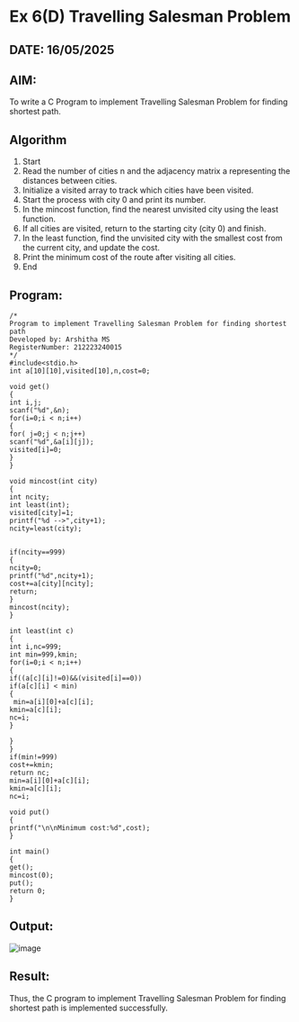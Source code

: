 # Ex 6(D) Travelling Salesman Problem
## DATE: 16/05/2025
## AIM:
To write a C Program to implement Travelling Salesman Problem for finding shortest path.
## Algorithm
1. Start 
2. Read the number of cities n and the adjacency matrix a representing the distances between 
cities. 
3. Initialize a visited array to track which cities have been visited. 
4. Start the process with city 0 and print its number. 
5. In the mincost function, find the nearest unvisited city using the least function. 
6. If all cities are visited, return to the starting city (city 0) and finish. 
7. In the least function, find the unvisited city with the smallest cost from the current city, and 
update the cost. 
8. Print the minimum cost of the route after visiting all cities. 
9. End

## Program:
```
/*
Program to implement Travelling Salesman Problem for finding shortest path
Developed by: Arshitha MS
RegisterNumber: 212223240015
*/
#include<stdio.h> 
int a[10][10],visited[10],n,cost=0; 
 
void get() 
{ 
int i,j; 
scanf("%d",&n); 
for(i=0;i < n;i++) 
{ 
for( j=0;j < n;j++) 
scanf("%d",&a[i][j]); 
visited[i]=0; 
} 
} 
 
void mincost(int city) 
{ 
int ncity; 
int least(int); 
visited[city]=1; 
printf("%d -->",city+1); 
ncity=least(city); 
  
  
if(ncity==999) 
{ 
ncity=0; 
printf("%d",ncity+1); 
cost+=a[city][ncity]; 
return; 
} 
mincost(ncity); 
} 
 
int least(int c) 
{ 
int i,nc=999; 
int min=999,kmin; 
for(i=0;i < n;i++) 
{ 
if((a[c][i]!=0)&&(visited[i]==0)) 
if(a[c][i] < min) 
{ 
 min=a[i][0]+a[c][i]; 
kmin=a[c][i]; 
nc=i;
}
 
} 
} 
if(min!=999) 
cost+=kmin; 
return nc; 
min=a[i][0]+a[c][i]; 
kmin=a[c][i]; 
nc=i; 
 
void put() 
{ 
printf("\n\nMinimum cost:%d",cost); 
} 
 
int main() 
{ 
get(); 
mincost(0); 
put(); 
return 0; 
} 

```

## Output:
![image](https://github.com/user-attachments/assets/c2283cdd-fd1e-4632-b89d-c6dcbeea5bb2)



## Result:
Thus, the C program to implement Travelling Salesman Problem for finding shortest path is implemented successfully.
